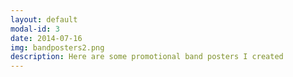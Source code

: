 ```yaml
---
layout: default
modal-id: 3
date: 2014-07-16
img: bandposters2.png
description: Here are some promotional band posters I created
---
```

